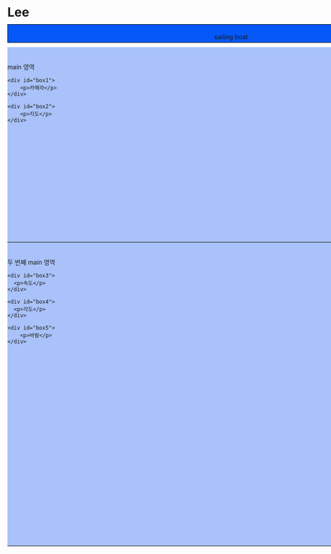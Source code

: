 # Lee

<!DOCTYPE html>
<html>
<head>
<meta charset="UTF-8">
<title>Insert title here</title>

<style type="text/css">
*{ /* 모든태그에 적용 : * (초기값 설정) */
	margin: 0;
	padding: 0;
}

header{
	background-color: #0657f8;
	margin: 10px auto;	
	border: 1px solid #000000;
	padding: 5px;
	width: 1000px;
	height: 30px;
} 

main{
	background-color: #a9c2f9;
	margin: 0 auto; /* auto 알아서 중앙으로 맞춰줌 */
	border-bottom: 1px solid #000000;
	padding: 20px 0 20px 0; 
	width: 1000px;
	height: 400px;
}

#box1{
	background-color: #ffffff;
	width: 450px;
	height: 300px;
    border: 3px dotted #000000;
	float: left;
    margin-left: 20px
}
#box2{
	background-color: #ffffff;
	width: 450px;
	height: 300px;
    border: 3px dotted #000000;
	float: right;
    margin-right: 20px
}
#box3{
	background-color: #ffffff;
	width: 300px;
	height: 300px;
    border: 3px dotted #000000;
	float: left;
    margin-left: 10px
}
#box4{
	background-color: #ffffff;
	width: 300px;
	height: 300px;
    border: 3px dotted #000000;
	float: left;
    margin-left: 30px
}
#box5{
	background-color: #ffffff;
	width: 300px;
	height: 300px;
    border: 3px dotted #000000;
	float: right;
    margin-right: 20px
}


</style>

</head>
<body>

<header>
	<p>sailing boat</p>	
</header>

<main>
	<p>main 영역</p>
	
	<div id="box1">
		<p>카메라</p>
	</div>
	
	<div id="box2">
		<p>지도</p>
	</div>
</main>

<main>
    <p>두 번째 main 영역</p>

    <div id="box3">
      <p>속도</p>
    </div>

    <div id="box4">
      <p>각도</p>
    </div>

    <div id="box5">
        <p>바람</p>
    </div>
<main>

</body>
</html>

